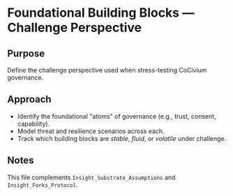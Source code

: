 <!-- status: stub; target: 150+ words -->
<!-- status: stub; target: 150+ words -->
<!-- status: stub; target: 150+ words -->
# Foundational Building Blocks — Challenge Perspective

## Purpose
Define the challenge perspective used when stress-testing CoCivium governance.

## Approach
- Identify the foundational "atoms" of governance (e.g., trust, consent, capability).
- Model threat and resilience scenarios across each.
- Track which building blocks are *stable*, *fluid*, or *volatile* under challenge.

## Notes
This file complements `Insight_Substrate_Assumptions` and `Insight_Forks_Protocol`.



